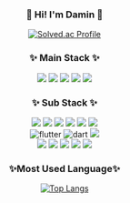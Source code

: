 <div align="center">
  
### 👋 Hi! I'm Damin 👋

[![Solved.ac Profile](http://mazassumnida.wtf/api/v2/generate_badge?boj=codemin)](https://solved.ac/codemin/)

<!--백준 연동-->

### ✨ Main Stack ✨ ###
  <img src="https://img.shields.io/badge/java-007396?style=for-the-badge&logo=java&logoColor=white"> <img src="https://img.shields.io/badge/springboot-6DB33F?style=for-the-badge&logo=springboot&logoColor=white">
 <img src="https://img.shields.io/badge/springdatajpa-6DB33F?style=for-the-badge&logo=spring&logoColor=white"> <img src="https://img.shields.io/badge/mariaDB-003545?style=for-the-badge&logo=mariaDB&logoColor=white"> <img src="https://img.shields.io/badge/redis-%23DD0031.svg?style=for-the-badge&logo=redis&logoColor=white"> 
  <br>

### ✨ Sub Stack ✨ ###
  <img src="https://img.shields.io/badge/c-%2300599C.svg?style=for-the-badge&logo=c&logoColor=white"> <img src="https://img.shields.io/badge/python-3776AB?style=for-the-badge&logo=python&logoColor=white"> <img src="https://img.shields.io/badge/vue.js-4FC08D?style=for-the-badge&logo=vue.js&logoColor=white"> <img src="https://img.shields.io/badge/html5-E34F26?style=for-the-badge&logo=html5&logoColor=white"> <img src="https://img.shields.io/badge/css-1572B6?style=for-the-badge&logo=css3&logoColor=white"> <img src="https://img.shields.io/badge/javascript-F7DF1E?style=for-the-badge&logo=javascript&logoColor=black"> 
  <br>
  ![flutter](https://img.shields.io/badge/Flutter-02569B?style=for-the-badge&logo=flutter&logoColor=white) ![dart](https://img.shields.io/badge/Dart-0175C2?style=for-the-badge&logo=dart&logoColor=white)
  <img src="https://img.shields.io/badge/AWS-%23FF9900.svg?style=for-the-badge&logo=amazon-aws&logoColor=white"> 
    <br>
  <img src="https://img.shields.io/badge/IntelliJ_IDEA-000000.svg?style=for-the-badge&logo=intellij-idea&logoColor=white"> 
  <img src="https://img.shields.io/badge/github-%23121011.svg?style=for-the-badge&logo=github&logoColor=white"> 
  <img src="https://img.shields.io/badge/Notion-%23000000.svg?style=for-the-badge&logo=notion&logoColor=white"> 
  <img src="https://img.shields.io/badge/Slack-4A154B?style=for-the-badge&logo=slack&logoColor=white"> 
  <img src="https://img.shields.io/badge/Android_Studio-3DDC84?style=for-the-badge&logo=android-studio&logoColor=white"> 

### ✨Most Used Language✨ ###
[![Top Langs](https://github-readme-stats.vercel.app/api/top-langs/?username=RohDamin)](https://github.com/anuraghazra/github-readme-stats)
<!--위젯: 사용한 언어 비율-->
</div>
